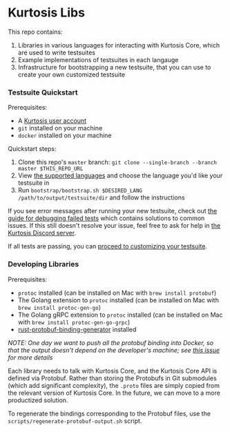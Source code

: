 Kurtosis Libs
==================
This repo contains:

1. Libraries in various languages for interacting with Kurtosis Core, which are used to write testsuites
1. Example implementations of testsuites in each langauge
1. Infrastructure for bootstrapping a new testsuite, that you can use to create your own customized testsuite

### Testsuite Quickstart
Prerequisites:
* A [Kurtosis user account](https://www.kurtosistech.com/sign-up)
* `git` installed on your machine
* `docker` installed on your machine

Quickstart steps:
1. Clone this repo's `master` branch: `git clone --single-branch --branch master $THIS_REPO_URL`
1. View [the supported languages](https://github.com/kurtosis-tech/kurtosis-libs/blob/master/supported-languages.txt) and choose the language you'd like your testsuite in
1. Run `bootstrap/bootstrap.sh $DESIRED_LANG /path/to/output/testsuite/dir` and follow the instructions

If you see error messages after running your new testsuite, check out [the guide for debugging failed tests](./debugging-failed-tests.md) which contains solutions to common issues. If this still doesn't resolve your issue, feel free to ask for help in [the Kurtosis Discord server](https://discord.gg/6Jjp9c89z9).

If all tests are passing, you can [proceed to customizing your testsuite](https://docs.kurtosistech.com/testsuite-customization.html).

### Developing Libraries
Prerequisites:
* `protoc` installed (can be installed on Mac with `brew install protobuf`)
* The Golang extension to `protoc` installed (can be installed on Mac with `brew install protoc-gen-go`)
* The Golang gRPC extension to `protoc` installed (can be installed on Mac with `brew install protoc-gen-go-grpc`)
* [rust-protobuf-binding-generator](https://github.com/kurtosis-tech/rust-protobuf-binding-generator) installed

_NOTE: One day we want to push all the protobuf binding into Docker, so that the output doesn't depend on the developer's machine; see [this issue](https://github.com/kurtosis-tech/kurtosis-libs/issues/22) for more details_

Each library needs to talk with Kurtosis Core, and the Kurtosis Core API is defined via Protobuf. Rather than storing the Protobufs in Git submodules (which add significant complexity), the `.proto` files are simply copied from the relevant version of Kurtosis Core. In the future, we can move to a more productized solution.

To regenerate the bindings corresponding to the Protobuf files, use the `scripts/regenerate-protobuf-output.sh` script.
